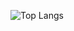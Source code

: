 ![Top Langs](https://github-readme-stats.vercel.app/api/top-langs/?username=cocaine-coder&layout=compact&theme=tokyonight)
<!---
cocaine-coder/cocaine-coder is a ✨ special ✨ repository because its `README.md` (this file) appears on your GitHub profile.
You can click the Preview link to take a look at your changes.
--->
